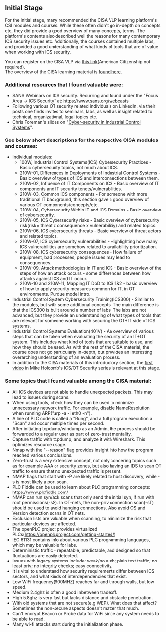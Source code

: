 ## Initial Stage
For the initial stage, many recommended the CISA VLP learning platform's CSI modules and courses. While these often didn't go in-depth on concepts etc, 
they did provide a good overview of many concepts, terms. The platform's contents also described well the reasons for many contemporary ICS security issues etc. Additionally, the courses contained multiple labs, and provided a good understanding of what kinds of tools that are of value when working with ICS security.  
  
You can register on the CISA VLP via [this link](https://ics-training.inl.gov/learn)(American Citizenship not required).   
The overview of the CISA learning material is [found here](https://www.cisa.gov/resources-tools/programs/ics-training-available-through-cisa).  

### Additional resources that I found valuable were:  
- SANS Webinars on ICS security. Recurring and found under the "Focus Area -> ICS Security" at: https://www.sans.org/webcasts  
- Following various OT security related individuals on LinkedIn. via their posts one finds invites to seminars, labs, as well as insight related to technical, organizational, legal topics etc.
- Chris Foreman's slides on "[Cyber-security in Industrial Control Systems](https://engineering.purdue.edu/VAAMI/ICS-modules.pdf)".  

### See below short descriptions for the respective CISA modules and courses:  
- Individual modules:
  - 100W, Industrial Control Systems(ICS) Cybersecurity Practices - Basic cybersecurity topics, not much about ICS.  
  - 210W-01, Differences in Deployments of Industrial Control Systems - Basic overview of types of ICS and interconnections between them.  
  - 210W-02, Influence of IT Components on ICS - Basic overview of IT components and IT security tenets/vulnerabilities.  
  - 210W-03, Common ICS components - For someone with more traditional IT background, this section gave a good overview of various OT components/concepts/etc. 
  - 210W-04, Cybersecurity Within IT and ICS Domains - Basic overview of cybersecurity.  
  - 210W-05, ICS Cybersecurity risks - Basic overview of cybersecurity risk(risk= threat x consequence x vulnerabilitiy) and related topics.  
  - 210W-06, ICS cybersecurity threats - Basic overview of threat actors and related topics.  
  - 210W-07, ICS cybersecurity vulnerabilities - Highlighting how many ICS vulnerabilities are somehow related to availability prioritization.  
  - 210W-08, ICS cybersecurity consequences - How failure of equipment, bad processes, people issues may lead to consequences.  
  - 210W-09, Attack methodologies in IT and ICS - Basic overview of the steps of how an attack occurs - some differences between how attacks against ICS and IT occur.  
  - 210W-10 and 210W-11, Mapping IT DoD to ICS 1&2 - basic overview of how to apply security measures common for IT, in OT environments. Purdue model intro.   
- Industrial Control System Cybersecurity Training(ICS300) - Similar to the modules, but with some additional concepts. The main difference is that the ICS300 is built around a number of labs. The labs are not advanced, but they provide an understanding of what types of tools that are relevant for someone working with securing the OT+IT side of ICS systems.  
- Industrial Control Systems Evaluation(401V) - An overview of various steps that can be taken when evaluating the security of an IT+OT system. This includes what kind of tools that are suitable to use, and how they should be used. As with the rest of the CISA material, the course does not go particularly in-depth, but provides an interesting overarching understanding of an evaluation process.  
- In addition to the CISA materials of this introductory section, the [first video](https://www.youtube.com/watch?v=CCIrntyqe64&list=PLOSJSv0hbPZAlINIh1HcB0L8AZcSPc80g) in Mike Holcomb's ICS/OT Security series is relevant at this stage. 

### Some topics that I found valuable among the CISA material:  
- All ICS devices are not able to handle unexpected packets. This may lead to issues during scans.  
- When using tools, check how they can be used to minimize unnecessary network traffic. For example, disable NameResolution when running ARP("arp -a -i eth0 -n").  
- A line of PLC code is called a "Rung", and a full program execution a "Scan" and occur multiple times per second.  
- After initiating tcpdump/windump as an Admin, the process should be forwarded to a regular user as part of zero-trust mentality.  
- Capture traffic with tcpdump, and analyze it with Wireshark. This optimizes resource usage.  
- Nmap with the "--reason" flag provides insight into how the program reached various conclusions.  
- Zero-trust is a very extensive concept, not only concering topics such as for example AAA or security zones, but also having an IDS to scan OT traffic to ensure that no unexpected traffic is present.  
- NMAP flags that start with -P are likely related to host discovery, while -s is most likely a port scan.  
- PLC Fiddle can be used to learn about PLC programming concepts: https://www.plcfiddle.com/  
- NMAP can run syn/ack scans that only send the initial syn, if run with root permissions(-sS). In OT-nets, the non-priv connection scan(-sT) should be used to avoid hanging connections. Also avoid OS and Version detection scans in OT nets.  
- Exclusion lists are valuable when scanning, to minimize the risk that particular devices are affected.  
- The openPLC project provides virtualized PLCs(https://openplcproject.com/getting-started/)  
- IEC 61131 contains info about various PLC programming languages, which may be valuable for labs.  
- Deterministic traffic - repeatable, predictable, and designed so that fluctuations are easily detected.  
- Issues with legacy systems include: weak/no auth; plain text traffic; no least priv; no integrity checks; easy connectivity.  
- It is vital to understand how security requirements differ between ICS sectors, and what kinds of interdependencies that exist.  
- Low WiFi frequency(900MHZ) reaches far and through walls, but low speed.  
- Medium 2.4ghz is often a good inbetween tradeoff.  
- High 5.8ghz is very fast but lacks distance and obstacle penetration.  
- With old systems that are not secure(e.g WEP). What does that affect? Sometimes the non-secure aspects doesn't matter that much.  
- Can't encrypt Beacon or Probe data for WiFi since any system needs to be able to read.  
- Many wi-fi attacks start during the initialization phase.  
